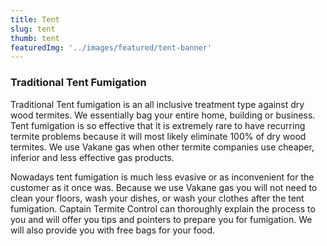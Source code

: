 ```yaml
---
title: Tent
slug: tent
thumb: tent
featuredImg: '../images/featured/tent-banner'
---
```


### Traditional Tent Fumigation

Traditional Tent fumigation is an all inclusive treatment type against dry wood termites. We essentially bag your entire home, building or business. Tent fumigation is so effective that it is extremely rare to have recurring termite problems because it will most likely eliminate 100% of dry wood termites. We use Vakane gas when other termite companies use cheaper, inferior and less effective gas products.

Nowadays tent fumigation is much less evasive or as inconvenient for the customer as it once was. Because we use Vakane gas you will not need to clean your floors, wash your dishes, or wash your clothes after the tent fumigation. Captain Termite Control can thoroughly explain the process to you and will offer you tips and pointers to prepare you for fumigation. We will also provide you with free bags for your food.